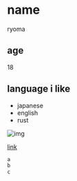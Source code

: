 # name

ryoma

## age

18

## language i like

- japanese
- english
- rust

![img](https://pbs.twimg.com/media/FDKj2XMacAAz70h?format=jpg&name=medium)


[link](google.com)

```rust
a
b
c
```